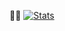 🐱‍💻
[![Stats](https://github-readme-stats.vercel.app/api?username=WilliamMendez&show_icons=true)](https://github.com/WilliamMendez/github-readme-stats)

